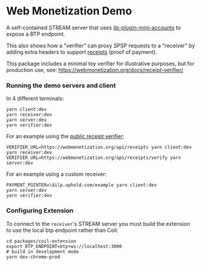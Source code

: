# Web Monetization Demo

A self-contained STREAM server that uses
[ilp-plugin-mini-accounts](https://github.com/interledgerjs/ilp-plugin-mini-accounts) to
expose a BTP endpoint.

This also shows how a "verifier" can proxy SPSP requests to a "receiver" by
adding extra headers to support [receipts](https://github.com/interledger/webmonetization.org/pull/51) (proof of payment).

This package includes a minimal toy verifier for illustrative purposes, but for production use, see:
https://webmonetization.org/docs/receipt-verifier/

### Running the demo servers and client

In 4 different terminals:

```
yarn client:dev
yarn receiver:dev
yarn server:dev
yarn verifier:dev
```

For an example using the [public receipt verifier](https://webmonetization.org/docs/receipt-verifier/#use-our-publicly-available-receipt-verifier):

```
VERIFIER_URL=https://webmonetization.org/api/receipts yarn client:dev
yarn receiver:dev
VERIFIER_URL=https://webmonetization.org/api/receipts/verify yarn server:dev
```

For an example using a custom receiver:

```
PAYMENT_POINTER=\$ilp.uphold.com/example yarn client:dev
yarn server:dev
yarn verifier:dev
```

### Configuring Extension

To connect to the `receiver`'s STREAM server you must build the extension
to use the local btp endpoint rather than Coil:

```shell script
cd packages/coil-extension
export BTP_ENDPOINT=btp+ws://localhost:3000
# build in development mode
yarn dev-chrome-prod
```
